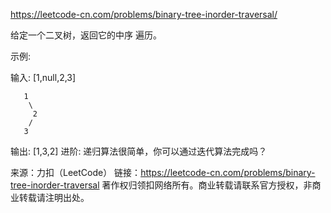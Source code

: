 https://leetcode-cn.com/problems/binary-tree-inorder-traversal/

给定一个二叉树，返回它的中序 遍历。

示例:

输入: [1,null,2,3]

```
   1
    \
     2
    /
   3
```
输出: [1,3,2]
进阶: 递归算法很简单，你可以通过迭代算法完成吗？

来源：力扣（LeetCode）
链接：https://leetcode-cn.com/problems/binary-tree-inorder-traversal
著作权归领扣网络所有。商业转载请联系官方授权，非商业转载请注明出处。